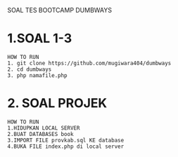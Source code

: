 SOAL TES BOOTCAMP DUMBWAYS

# 1.SOAL 1-3 
    HOW TO RUN
    1. git clone https://github.com/mugiwara404/dumbways
    2. cd dumbways
    3. php namafile.php
    
# 2. SOAL PROJEK
    HOW TO RUN 
    1.HIDUPKAN LOCAL SERVER
    2.BUAT DATABASES book
    3.IMPORT FILE provkab.sql KE database 
    4.BUKA FILE index.php di local server 
    
